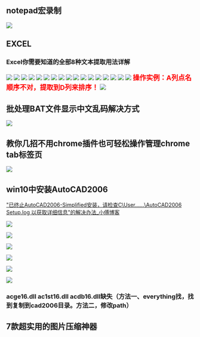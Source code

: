 ## notepad宏录制

![](images/软件操作+2019-11-26-11-03-33.png)

## EXCEL

### Excel你需要知道的全部8种文本提取用法详解

![](images/软件操作+2019-11-26-11-15-18.png)
![](images/11.gif)
![](images/软件操作+2019-11-26-14-03-11.png)
![](images/337.jfif)
![](images/软件操作+2019-11-26-14-03-52.png)
![](images/22.gif)
![](images/软件操作+2019-11-26-14-04-25.png)
![](images/33.gif)
![](images/软件操作+2019-11-26-14-04-53.png)
![](images/44.gif)
![](images/软件操作+2019-11-26-14-13-23.png)
![](images/55.gif)
![](images/软件操作+2019-11-26-14-14-13.png)
![](images/66.gif)
![](images/软件操作+2019-11-26-14-14-43.png)
![](images/77.gif)
![](images/软件操作+2019-11-26-14-15-12.png)
<font size="4" color=red><b>操作实例：A列点名顺序不对，提取到D列来排序！</b></font>
![](images/软件操作+2019-11-26-14-23-25.png)

## 批处理BAT文件显示中文乱码解决方式

![](images/软件操作+2019-11-29-19-16-41.png)

## 教你几招不用chrome插件也可轻松操作管理chrome tab标签页

![](images/软件操作+2019-11-29-19-18-50.png)

## win10中安装AutoCAD2006

["已终止AutoCAD2006-Simplified安装，请检查C\User\......\AutoCAD2006 Setup.log 以获取详细信息"的解决办法_小傅博客](http://www.co120.com/post/108.html)

![](images/软件操作+2019-12-12-08-18-12.png)

![](images/软件操作+2019-12-12-09-31-44.png)

![](images/软件操作+2019-12-12-09-31-56.png)

![](images/软件操作+2019-12-12-09-32-18.png)

![](images/软件操作+2019-12-12-09-32-29.png)

![](images/软件操作+2019-12-12-09-32-38.png)

### acge16.dll ac1st16.dll acdb16.dll缺失（方法一、everything找，找到复制到cad2006目录。方法二，修改path）

## 7款超实用的图片压缩神器

